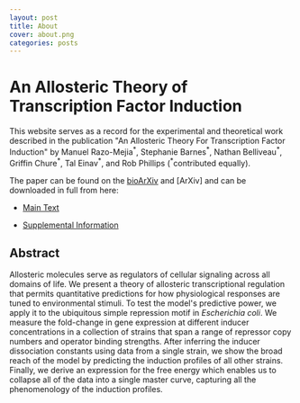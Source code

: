 ```yaml
---
layout: post
title: About
cover: about.png
categories: posts
---
```

# An Allosteric Theory of Transcription Factor Induction
This website serves as a record for the experimental and theoretical work described in the publication "An Allosteric Theory For Transcription Factor Induction" by Manuel Razo-Mejia<sup>\*</sup>, Stephanie Barnes<sup>\*</sup>, Nathan Belliveau<sup>\*</sup>, Griffin Chure<sup>\*</sup>, Tal Einav<sup>\*</sup>, and Rob Phillips (<sup>\*</sup>contributed equally).


The paper can be found on the [bioArXiv]() and [ArXiv] and can be downloaded in full from here:

* [Main Text]()

* [Supplemental Information]()


## Abstract

Allosteric molecules serve as regulators of cellular signaling across all
domains of life.  We present a theory of allosteric transcriptional regulation
that permits quantitative predictions for how physiological responses are tuned to environmental stimuli. To test the model's predictive
power, we apply it to the ubiquitous simple repression motif in *Escherichia coli*. We
measure the fold-change in gene expression at different inducer concentrations in a collection of strains that span a range of
repressor copy numbers and operator binding strengths. After inferring the inducer dissociation constants using data
from a single strain, we show the broad reach of the model by predicting the induction profiles of all other strains.
Finally, we derive an expression for the free energy which enables us to collapse all of the data into a single master curve, capturing all the phenomenology of the induction profiles.
